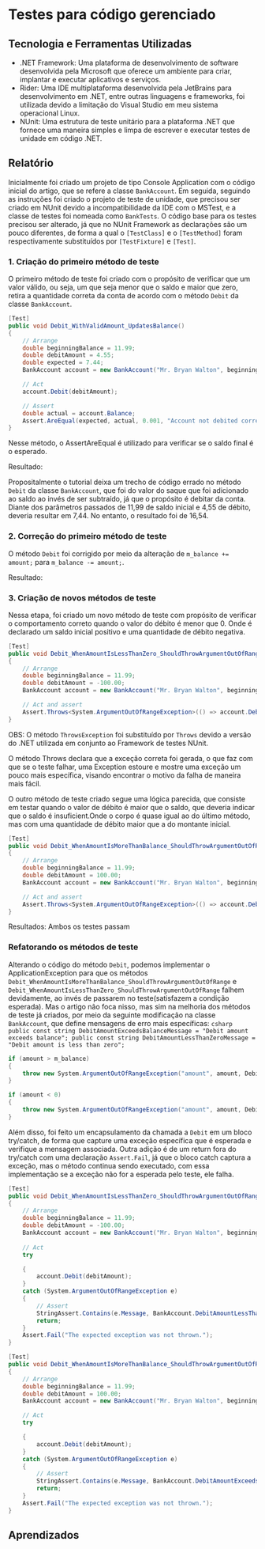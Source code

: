 # Testes para código gerenciado
## Tecnologia e Ferramentas Utilizadas
- .NET Framework: Uma plataforma de desenvolvimento de software desenvolvida pela Microsoft que oferece um ambiente para criar, implantar e executar aplicativos e serviços.
- Rider: Uma IDE multiplataforma desenvolvida pela JetBrains para desenvolvimento em .NET, entre outras linguagens e frameworks, foi utilizada devido a limitação do Visual Studio em meu sistema operacional Linux.
- NUnit: Uma estrutura de teste unitário para a plataforma .NET que fornece uma maneira simples e limpa de escrever e executar testes de unidade em código .NET.

## Relatório
Inicialmente foi criado um projeto de tipo Console Application com o código inicial do artigo, que se refere a classe `BankAccount`. Em seguida, seguindo as instruções foi criado o projeto de teste de unidade, que precisou ser criado em NUnit devido a incompatibilidade da IDE com o MSTest, e a classe de testes foi nomeada como `BankTests`. O código base para os testes precisou ser alterado, já que no NUnit Framework as declarações são um pouco diferentes, de forma a qual o `[TestClass]` e o `[TestMethod]` foram respectivamente substituídos por `[TestFixture]` e `[Test]`. 

### 1. Criação do primeiro método de teste
O primeiro método de teste foi criado com o propósito de verificar que um valor válido, ou seja, um que seja menor que o saldo e maior que zero, retira a quantidade correta da conta de acordo com o método `Debit` da classe `BankAccount`.
```csharp
[Test]
public void Debit_WithValidAmount_UpdatesBalance()
{
    // Arrange
    double beginningBalance = 11.99;
    double debitAmount = 4.55;
    double expected = 7.44;
    BankAccount account = new BankAccount("Mr. Bryan Walton", beginningBalance);

    // Act
    account.Debit(debitAmount);

    // Assert
    double actual = account.Balance;
    Assert.AreEqual(expected, actual, 0.001, "Account not debited correctly");
}
```

Nesse método, o AssertAreEqual é utilizado para verificar se o saldo final é o esperado.

Resultado:

Propositalmente o tutorial deixa um trecho de código errado no método `Debit` da classe `BankAccount`, que foi do valor do saque que foi adicionado ao saldo ao invés de ser subtraído, já que o propósito é debitar da conta. Diante dos parâmetros passados de 11,99 de saldo inicial e 4,55 de débito, deveria resultar em 7,44. No entanto, o resultado foi de 16,54. 

### 2. Correção do primeiro método de teste
O método `Debit` foi corrigido por meio da alteração de `m_balance += amount;` para `m_balance -= amount;`.

Resultado:

### 3. Criação de novos métodos de teste
Nessa etapa, foi criado um novo método de teste com propósito de verificar o comportamento correto quando o valor do débito é menor que 0. Onde é declarado um saldo inicial positivo e uma quantidade de débito negativa.
```csharp
[Test]
public void Debit_WhenAmountIsLessThanZero_ShouldThrowArgumentOutOfRange()
{
    // Arrange
    double beginningBalance = 11.99;
    double debitAmount = -100.00;
    BankAccount account = new BankAccount("Mr. Bryan Walton", beginningBalance);

    // Act and assert
    Assert.Throws<System.ArgumentOutOfRangeException>(() => account.Debit(debitAmount));
}
```
OBS: O método `ThrowsException` foi substituído por `Throws` devido a versão do .NET utilizada em conjunto ao Framework de testes NUnit.

O método Throws declara que a exceção correta foi gerada, o que faz com que se o teste falhar, uma Exception estoure e mostre uma exceção um pouco mais específica, visando encontrar o motivo da falha de maneira mais fácil.

O outro método de teste criado segue uma lógica parecida, que consiste em testar quando o valor de débito é maior que o saldo, que deveria indicar que o saldo é insuficient.Onde o corpo é quase igual ao do último método, mas com uma quantidade de débito maior que a do montante inicial.
```csharp
[Test]
public void Debit_WhenAmountIsMoreThanBalance_ShouldThrowArgumentOutOfRange()
{
    // Arrange
    double beginningBalance = 11.99;
    double debitAmount = 100.00;
    BankAccount account = new BankAccount("Mr. Bryan Walton", beginningBalance);

    // Act and assert
    Assert.Throws<System.ArgumentOutOfRangeException>(() => account.Debit(debitAmount));
}
```

Resultados:
Ambos os testes passam

### Refatorando os métodos de teste
Alterando o código do método `Debit`, podemos implementar o ApplicationException para que os métodos `Debit_WhenAmountIsMoreThanBalance_ShouldThrowArgumentOutOfRange` e `Debit_WhenAmountIsLessThanZero_ShouldThrowArgumentOutOfRange` falhem devidamente, ao invés de passarem no teste(satisfazem a condição esperada). Mas o artigo não foca nisso, mas sim na melhoria dos métodos de teste já criados, por meio da seguinte modificação na classe `BankAccount`, que define mensagens de erro mais específicas:
`csharp
public const string DebitAmountExceedsBalanceMessage = "Debit amount exceeds balance";
public const string DebitAmountLessThanZeroMessage = "Debit amount is less than zero";
`
```csharp
if (amount > m_balance)
{
    throw new System.ArgumentOutOfRangeException("amount", amount, DebitAmountExceedsBalanceMessage);
}

if (amount < 0)
{
    throw new System.ArgumentOutOfRangeException("amount", amount, DebitAmountLessThanZeroMessage);
}
```

Além disso, foi feito um encapsulamento da chamada a `Debit` em um bloco try/catch, de forma que capture uma exceção específica que é esperada e verifique a mensagem associada. Outra adição é de um return fora do try/catch com uma declaração `Assert.Fail`, já que o bloco catch captura a exceção, mas o método continua sendo executado, com essa implementação se a exceção não for a esperada pelo teste, ele falha.
```csharp
[Test]
public void Debit_WhenAmountIsLessThanZero_ShouldThrowArgumentOutOfRange()
{
    // Arrange
    double beginningBalance = 11.99;
    double debitAmount = -100.00;
    BankAccount account = new BankAccount("Mr. Bryan Walton", beginningBalance);
    
    // Act
    try

    {
        account.Debit(debitAmount);
    }
    catch (System.ArgumentOutOfRangeException e)
    {
        // Assert
        StringAssert.Contains(e.Message, BankAccount.DebitAmountLessThanZeroMessage);
        return;
    }
    Assert.Fail("The expected exception was not thrown.");
}
```
```csharp
[Test]
public void Debit_WhenAmountIsMoreThanBalance_ShouldThrowArgumentOutOfRange()
{
    // Arrange
    double beginningBalance = 11.99;
    double debitAmount = 100.00;
    BankAccount account = new BankAccount("Mr. Bryan Walton", beginningBalance);

    // Act
    try

    {
        account.Debit(debitAmount);
    }
    catch (System.ArgumentOutOfRangeException e)
    {
        // Assert
        StringAssert.Contains(e.Message, BankAccount.DebitAmountExceedsBalanceMessage);
        return;
    }
    Assert.Fail("The expected exception was not thrown.");
}
```

## Aprendizados
